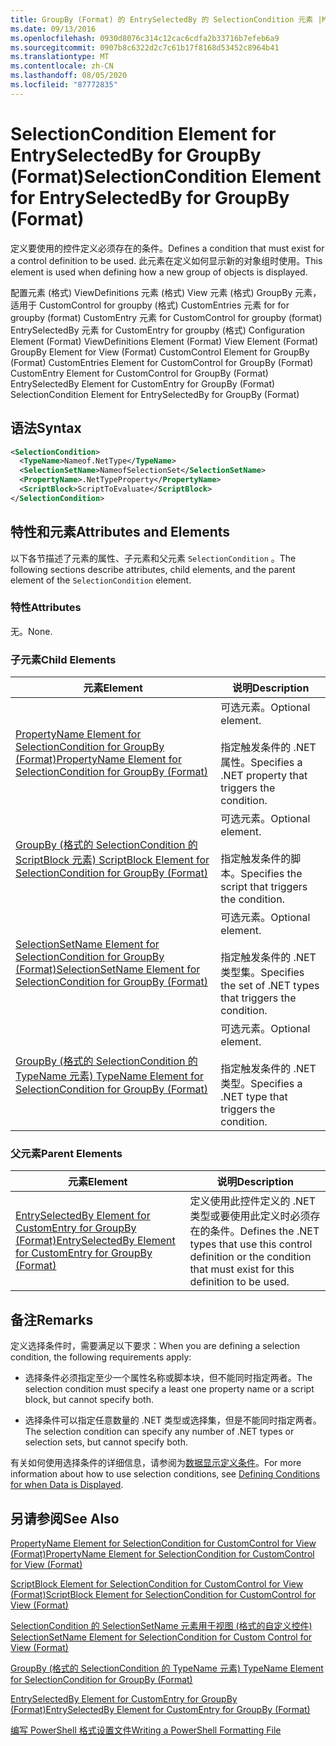 ```yaml
---
title: GroupBy (Format) 的 EntrySelectedBy 的 SelectionCondition 元素 |Microsoft Docs
ms.date: 09/13/2016
ms.openlocfilehash: 0930d8076c314c12cac6cdfa2b33716b7efeb6a9
ms.sourcegitcommit: 0907b8c6322d2c7c61b17f8168d53452c8964b41
ms.translationtype: MT
ms.contentlocale: zh-CN
ms.lasthandoff: 08/05/2020
ms.locfileid: "87772835"
---
```

# <a name="selectioncondition-element-for-entryselectedby-for-groupby-format"></a><span data-ttu-id="cfc57-102">SelectionCondition Element for EntrySelectedBy for GroupBy (Format)</span><span class="sxs-lookup"><span data-stu-id="cfc57-102">SelectionCondition Element for EntrySelectedBy for GroupBy (Format)</span></span>

<span data-ttu-id="cfc57-103">定义要使用的控件定义必须存在的条件。</span><span class="sxs-lookup"><span data-stu-id="cfc57-103">Defines a condition that must exist for a control definition to be used.</span></span> <span data-ttu-id="cfc57-104">此元素在定义如何显示新的对象组时使用。</span><span class="sxs-lookup"><span data-stu-id="cfc57-104">This element is used when defining how a new group of objects is displayed.</span></span>

<span data-ttu-id="cfc57-105">配置元素 (格式) ViewDefinitions 元素 (格式) View 元素 (格式) GroupBy 元素，适用于 CustomControl for groupby (格式) CustomEntries 元素 for for groupby (format) CustomEntry 元素 for CustomControl for groupby (format) EntrySelectedBy 元素 for CustomEntry for groupby (格式) </span><span class="sxs-lookup"><span data-stu-id="cfc57-105">Configuration Element (Format) ViewDefinitions Element (Format) View Element (Format) GroupBy Element for View (Format) CustomControl Element for GroupBy (Format) CustomEntries Element for CustomControl for GroupBy (Format) CustomEntry Element for CustomControl for GroupBy (Format) EntrySelectedBy Element for CustomEntry for GroupBy (Format) SelectionCondition Element for EntrySelectedBy for GroupBy (Format)</span></span>

## <a name="syntax"></a><span data-ttu-id="cfc57-106">语法</span><span class="sxs-lookup"><span data-stu-id="cfc57-106">Syntax</span></span>

```xml
<SelectionCondition>
  <TypeName>Nameof.NetType</TypeName>
  <SelectionSetName>NameofSelectionSet</SelectionSetName>
  <PropertyName>.NetTypeProperty</PropertyName>
  <ScriptBlock>ScriptToEvaluate</ScriptBlock>
</SelectionCondition>
```

## <a name="attributes-and-elements"></a><span data-ttu-id="cfc57-107">特性和元素</span><span class="sxs-lookup"><span data-stu-id="cfc57-107">Attributes and Elements</span></span>

<span data-ttu-id="cfc57-108">以下各节描述了元素的属性、子元素和父元素 `SelectionCondition` 。</span><span class="sxs-lookup"><span data-stu-id="cfc57-108">The following sections describe attributes, child elements, and the parent element of the `SelectionCondition` element.</span></span>

### <a name="attributes"></a><span data-ttu-id="cfc57-109">特性</span><span class="sxs-lookup"><span data-stu-id="cfc57-109">Attributes</span></span>

<span data-ttu-id="cfc57-110">无。</span><span class="sxs-lookup"><span data-stu-id="cfc57-110">None.</span></span>

### <a name="child-elements"></a><span data-ttu-id="cfc57-111">子元素</span><span class="sxs-lookup"><span data-stu-id="cfc57-111">Child Elements</span></span>

|<span data-ttu-id="cfc57-112">元素</span><span class="sxs-lookup"><span data-stu-id="cfc57-112">Element</span></span>|<span data-ttu-id="cfc57-113">说明</span><span class="sxs-lookup"><span data-stu-id="cfc57-113">Description</span></span>|
|-------------|-----------------|
|[<span data-ttu-id="cfc57-114">PropertyName Element for SelectionCondition for GroupBy (Format)</span><span class="sxs-lookup"><span data-stu-id="cfc57-114">PropertyName Element for SelectionCondition for GroupBy (Format)</span></span>](./propertyname-element-for-selectioncondition-for-groupby-format.md)|<span data-ttu-id="cfc57-115">可选元素。</span><span class="sxs-lookup"><span data-stu-id="cfc57-115">Optional element.</span></span><br /><br /> <span data-ttu-id="cfc57-116">指定触发条件的 .NET 属性。</span><span class="sxs-lookup"><span data-stu-id="cfc57-116">Specifies a .NET property that triggers the condition.</span></span>|
|[<span data-ttu-id="cfc57-117">GroupBy (格式的 SelectionCondition 的 ScriptBlock 元素) </span><span class="sxs-lookup"><span data-stu-id="cfc57-117">ScriptBlock Element for SelectionCondition for GroupBy (Format)</span></span>](./scriptblock-element-for-selectioncondition-for-entryselectedby-for-groupby-format.md)|<span data-ttu-id="cfc57-118">可选元素。</span><span class="sxs-lookup"><span data-stu-id="cfc57-118">Optional element.</span></span><br /><br /> <span data-ttu-id="cfc57-119">指定触发条件的脚本。</span><span class="sxs-lookup"><span data-stu-id="cfc57-119">Specifies the script that triggers the condition.</span></span>|
|[<span data-ttu-id="cfc57-120">SelectionSetName Element for SelectionCondition for GroupBy (Format)</span><span class="sxs-lookup"><span data-stu-id="cfc57-120">SelectionSetName Element for SelectionCondition for GroupBy (Format)</span></span>](./selectionsetname-element-for-selectioncondition-for-groupby-format.md)|<span data-ttu-id="cfc57-121">可选元素。</span><span class="sxs-lookup"><span data-stu-id="cfc57-121">Optional element.</span></span><br /><br /> <span data-ttu-id="cfc57-122">指定触发条件的 .NET 类型集。</span><span class="sxs-lookup"><span data-stu-id="cfc57-122">Specifies the set of .NET types that triggers the condition.</span></span>|
|[<span data-ttu-id="cfc57-123">GroupBy (格式的 SelectionCondition 的 TypeName 元素) </span><span class="sxs-lookup"><span data-stu-id="cfc57-123">TypeName Element for SelectionCondition for GroupBy  (Format)</span></span>](./typename-element-for-selectioncondition-for-groupby-format.md)|<span data-ttu-id="cfc57-124">可选元素。</span><span class="sxs-lookup"><span data-stu-id="cfc57-124">Optional element.</span></span><br /><br /> <span data-ttu-id="cfc57-125">指定触发条件的 .NET 类型。</span><span class="sxs-lookup"><span data-stu-id="cfc57-125">Specifies a .NET type that triggers the condition.</span></span>|

### <a name="parent-elements"></a><span data-ttu-id="cfc57-126">父元素</span><span class="sxs-lookup"><span data-stu-id="cfc57-126">Parent Elements</span></span>

|<span data-ttu-id="cfc57-127">元素</span><span class="sxs-lookup"><span data-stu-id="cfc57-127">Element</span></span>|<span data-ttu-id="cfc57-128">说明</span><span class="sxs-lookup"><span data-stu-id="cfc57-128">Description</span></span>|
|-------------|-----------------|
|[<span data-ttu-id="cfc57-129">EntrySelectedBy Element for CustomEntry for GroupBy (Format)</span><span class="sxs-lookup"><span data-stu-id="cfc57-129">EntrySelectedBy Element for CustomEntry for GroupBy (Format)</span></span>](./entryselectedby-element-for-customentry-for-groupby-format.md)|<span data-ttu-id="cfc57-130">定义使用此控件定义的 .NET 类型或要使用此定义时必须存在的条件。</span><span class="sxs-lookup"><span data-stu-id="cfc57-130">Defines the .NET types that use this control definition or the condition that must exist for this definition to be used.</span></span>|

## <a name="remarks"></a><span data-ttu-id="cfc57-131">备注</span><span class="sxs-lookup"><span data-stu-id="cfc57-131">Remarks</span></span>

<span data-ttu-id="cfc57-132">定义选择条件时，需要满足以下要求：</span><span class="sxs-lookup"><span data-stu-id="cfc57-132">When you are defining a selection condition, the following requirements apply:</span></span>

- <span data-ttu-id="cfc57-133">选择条件必须指定至少一个属性名称或脚本块，但不能同时指定两者。</span><span class="sxs-lookup"><span data-stu-id="cfc57-133">The selection condition must specify a least one property name or a script block, but cannot specify both.</span></span>

- <span data-ttu-id="cfc57-134">选择条件可以指定任意数量的 .NET 类型或选择集，但是不能同时指定两者。</span><span class="sxs-lookup"><span data-stu-id="cfc57-134">The selection condition can specify any number of .NET types or selection sets, but cannot specify both.</span></span>

<span data-ttu-id="cfc57-135">有关如何使用选择条件的详细信息，请参阅为[数据显示定义条件](./defining-conditions-for-displaying-data.md)。</span><span class="sxs-lookup"><span data-stu-id="cfc57-135">For more information about how to use selection conditions, see [Defining Conditions for when Data is Displayed](./defining-conditions-for-displaying-data.md).</span></span>

## <a name="see-also"></a><span data-ttu-id="cfc57-136">另请参阅</span><span class="sxs-lookup"><span data-stu-id="cfc57-136">See Also</span></span>

[<span data-ttu-id="cfc57-137">PropertyName Element for SelectionCondition for CustomControl for View (Format)</span><span class="sxs-lookup"><span data-stu-id="cfc57-137">PropertyName Element for SelectionCondition for CustomControl for View (Format)</span></span>](./propertyname-element-for-selectioncondition-for-customcontrol-for-view-format.md)

[<span data-ttu-id="cfc57-138">ScriptBlock Element for SelectionCondition for CustomControl for View (Format)</span><span class="sxs-lookup"><span data-stu-id="cfc57-138">ScriptBlock Element for SelectionCondition for CustomControl for View (Format)</span></span>](./scriptblock-element-for-selectioncondition-for-customcontrol-for-view-format.md)

[<span data-ttu-id="cfc57-139">SelectionCondition 的 SelectionSetName 元素用于视图 (格式的自定义控件) </span><span class="sxs-lookup"><span data-stu-id="cfc57-139">SelectionSetName Element for SelectionCondition for Custom Control for View (Format)</span></span>](./selectionsetname-element-for-selectioncondition-for-customcontrol-for-view-format.md)

[<span data-ttu-id="cfc57-140">GroupBy (格式的 SelectionCondition 的 TypeName 元素) </span><span class="sxs-lookup"><span data-stu-id="cfc57-140">TypeName Element for SelectionCondition for GroupBy  (Format)</span></span>](./typename-element-for-selectioncondition-for-groupby-format.md)

[<span data-ttu-id="cfc57-141">EntrySelectedBy Element for CustomEntry for GroupBy (Format)</span><span class="sxs-lookup"><span data-stu-id="cfc57-141">EntrySelectedBy Element for CustomEntry for GroupBy (Format)</span></span>](./entryselectedby-element-for-customentry-for-groupby-format.md)

[<span data-ttu-id="cfc57-142">编写 PowerShell 格式设置文件</span><span class="sxs-lookup"><span data-stu-id="cfc57-142">Writing a PowerShell Formatting File</span></span>](./writing-a-powershell-formatting-file.md)
